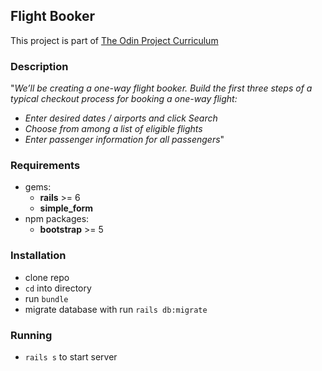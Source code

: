 ## Flight Booker
This project is part of [The Odin Project Curriculum](https://www.theodinproject.com/paths/full-stack-ruby-on-rails/courses/ruby-on-rails/lessons/flight-booker)

### Description
"_We’ll be creating a one-way flight booker. Build the first three steps of a typical checkout process for booking a one-way flight:_

* _Enter desired dates / airports and click Search_
* _Choose from among a list of eligible flights_
* _Enter passenger information for all passengers_"

### Requirements
* gems:
    * **rails** >= 6
    * **simple_form**
* npm packages:
    * **bootstrap** >= 5

### Installation
* clone repo
* `cd` into directory
* run `bundle`
* migrate database with run `rails db:migrate`

### Running
* `rails s` to start server